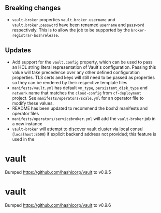 ## Breaking changes

* `vault-broker` properties `vault.broker.username` and `vault.broker.password` have been renamed `username` and `password` respectively. This is to allow the job to be supported by the `broker-registrar-boshrelease`.

## Updates

* Add support for the `vault.config` property, which can be used to pass an HCL string literal representation of Vault's configuration. Passing this value will take precedence over any other defined configuration properties. TLS certs and keys will still need to be passed as properties so they can be rendered by their respective template files.
* `manifests/vault.yml` has default `vm_type`, `persistent_disk_type` and `network` name that matches the `cloud-config` from `cf-deployment` project. See `manifests/operators/scale.yml` for an operator file to modify these values.
* README has been updated to recommend the bosh2 manifests and operator files
* `manifests/operators/servicebroker.yml` will add the `vault-broker` job in a new instance
* `vault-broker` will attempt to discover vault cluster via local consul (`localhost:8500`) if explicit backend address not provided; this feature is used in the

# vault
Bumped https://github.com/hashicorp/vault to v0.9.5

# vault
Bumped https://github.com/hashicorp/vault to v0.9.6
